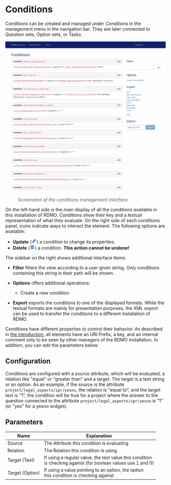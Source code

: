 # Conditions

Conditions can be created and managed under *Conditions* in the management menu in the navigation bar. They are later connected to Question sets, Option sets, or Tasks.

![](../_static/img/screens/conditions.png)
> *Screenshot of the conditions management interface.*

On the left-hand side is the main display of all the conditions available in this installation of RDMO. Conditions show their key and a textual representation of what they evaluate. On the right side of each conditions panel, icons indicate ways to interact the element. The following options are available:

* **Update** (![](../_static/img/icons/update.png)) a condition to change its properties.
* **Delete** (![](../_static/img/icons/delete.png)) a condition. **This action cannot be undone!**

The sidebar on the right shows additional interface items:

* **Filter** filters the view according to a user given string. Only conditions containing this string in their path will be shown.
* **Options** offers additional operations:

  * Create a new condition

* **Export** exports the conditions to one of the displayed formats. While the textual formats are mainly for presentation purposes, the XML export can be used to transfer the conditions to a different installation of RDMO.

Conditions have different properties to control their behavior. As described in [the introduction](../../index.html), all elements have an URI Prefix, a key, and an internal comment only to be seen by other managers of the RDMO installation. In addition, you can edit the parameters below.

## Configuration

Conditions are configured with a source attribute, which will be evaluated, a relation like "equal" or "greater than" and a target. The target is a text string or an option. As an example, if the source is the attribute `project/legal_aspects/ipr/yesno`, the relation is "equal to", and the target text is "1", the condition will be true for a project where the answer to the question connected to the attribute `project/legal_aspects/ipr/yesno` is "1" (or "yes" for a yesno widget).

## Parameters

|Name|Explanation|
|-|-|
|Source|The Attribute this condition is evaluating|
|Relation|The Relation this condition is using|
|Target (Text)|If using a regular value, the text value this condition<br>is checking against (for boolean values use 1 and 0)|
|Target (Option)|If using a value pointing to an option, the option<br>this condition is checking against|
